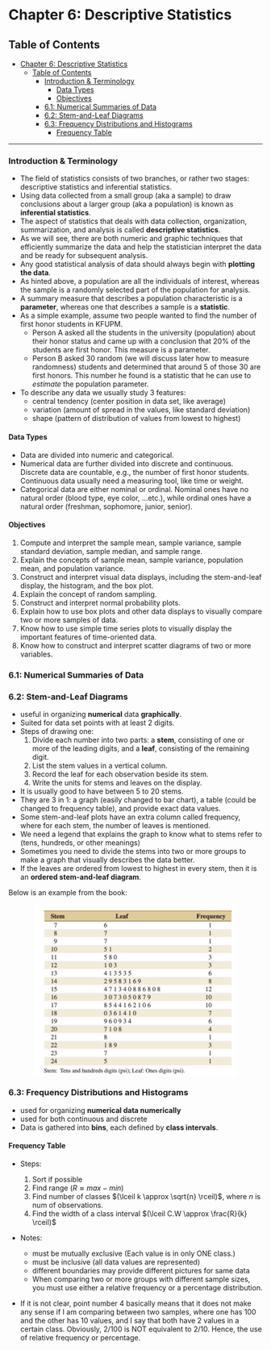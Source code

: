 # Chapter 6: Descriptive Statistics

## Table of Contents

- [Chapter 6: Descriptive Statistics](#chapter-6-descriptive-statistics)
  - [Table of Contents](#table-of-contents)
    - [Introduction \& Terminology](#introduction--terminology)
      - [Data Types](#data-types)
      - [Objectives](#objectives)
    - [6.1: Numerical Summaries of Data](#61-numerical-summaries-of-data)
    - [6.2: Stem-and-Leaf Diagrams](#62-stem-and-leaf-diagrams)
    - [6.3: Frequency Distributions and Histograms](#63-frequency-distributions-and-histograms)
      - [Frequency Table](#frequency-table)

---

### Introduction & Terminology

- The field of statistics consists of two branches, or rather two stages: descriptive statistics and inferential statistics.
- Using data collected from a small group (aka a sample) to draw conclusions about a larger group (aka a population) is known as **inferential statistics**.
- The aspect of statistics that deals with data collection, organization, summarization, and analysis is called **descriptive statistics**.
- As we will see, there are both numeric and graphic techniques that efficiently summarize the data and help the statistician interpret the data and be ready for subsequent analysis.
- Any good statistical analysis of data should always begin with **plotting the data**.
- As hinted above, a population are all the individuals of interest, whereas the sample is a randomly selected part of the population for analysis.
- A summary measure that describes a population characteristic is a **parameter**, whereas one that describes a sample is a **statistic**.
- As a simple example, assume two people wanted to find the number of first honor students in KFUPM.
  - Person A asked all the students in the university (population) about their honor status and came up with a conclusion that 20% of the students are first honor. This measure is a parameter.
  - Person B asked 30 random (we will discuss later how to measure randomness) students and determined that around 5 of those 30 are first honors. This number he found is a statistic that he can use to *estimate* the population parameter.
- To describe any data we usually study 3 features:
  - central tendency (center position in data set, like average)
  - variation (amount of spread in the values, like standard deviation)
  - shape (pattern of distribution of values from lowest to highest)

#### Data Types

- Data are divided into numeric and categorical.
- Numerical data are further divided into discrete and continuous. Discrete data are countable, e.g., the number of first honor students. Continuous data usually need a measuring tool, like time or weight.
- Categorical data are either nominal or ordinal. Nominal ones have no natural order (blood type, eye color, ...etc.), while ordinal ones have a natural order (freshman, sophomore, junior, senior).

#### Objectives

1. Compute and interpret the sample mean, sample variance, sample standard deviation, sample median, and sample range.
2. Explain the concepts of sample mean, sample variance, population mean, and population variance.
3. Construct and interpret visual data displays, including the stem-and-leaf display, the histogram, and the box plot.
4. Explain the concept of random sampling.
5. Construct and interpret normal probability plots.
6. Explain how to use box plots and other data displays to visually compare two or more samples of data.
7. Know how to use simple time series plots to visually display the important features of time-oriented data.
8. Know how to construct and interpret scatter diagrams of two or more variables.

### 6.1: Numerical Summaries of Data

### 6.2: Stem-and-Leaf Diagrams

- useful in organizing **numerical** data **graphically**.
- Suited for data set points with at least 2 digits.
- Steps of drawing one:
  1. Divide each number into two parts: a **stem**, consisting of one or more of the leading digits, and a **leaf**, consisting of the remaining digit.
  2. List the stem values in a vertical column.
  3. Record the leaf for each observation beside its stem.
  4. Write the units for stems and leaves on the display.
- It is usually good to have between 5 to 20 stems.
- They are 3 in 1: a graph (easily changed to bar chart), a table (could be changed to frequency table), and provide exact data values.
- Some stem-and-leaf plots have an extra column called frequency, where for each stem, the number of leaves is mentioned.
- We need a legend that explains the graph to know what to stems refer to (tens, hundreds, or other meanings)
- Sometimes you need to divide the stems into two or more groups to make a graph that visually describes the data better.
- If the leaves are ordered from lowest to highest in every stem, then it is an **ordered stem-and-leaf diagram**.

Below is an example from the book:

<img src="images/stem-and-leaf-example.png" alt="Stem and Leaf Example" style="display: block; margin: 0 auto; width: 400px;" />

### 6.3: Frequency Distributions and Histograms

- used for organizing **numerical data numerically**
- used for both continuous and discrete
- Data is gathered into **bins**, each defined by **class intervals**.

#### Frequency Table

- Steps:
    1. Sort if possible
    2. Find range $(R \approx max - min)$
    3. Find number of classes $(\lceil k \approx \sqrt{n} \rceil)$, where $n$ is num of observations.
    4. Find the width of a class interval $(\lceil C.W \approx \frac{R}{k} \rceil)$

- Notes:
  - must be mutually exclusive (Each value is in only ONE class.)
  - must be inclusive (all data values are represented)
  - different boundaries may provide different pictures for same data
  - When comparing two or more groups with different sample sizes, you must use either a relative frequency or a percentage distribution.

- If it is not clear, point number 4 basically means that it does not make any sense if I am comparing between two samples, where one has 100 and the other has 10 values, and I say that both have 2 values in a certain class. Obviously, 2/100 is NOT equivalent to 2/10. Hence, the use of relative frequency or percentage.
